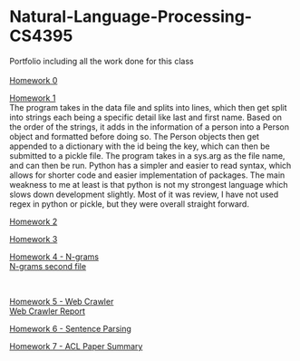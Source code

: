 # Natural-Language-Processing-CS4395
Portfolio including all the work done for this class<br /><br />
[Homework 0](https://github.com/Alexn14/Natural-Language-Processing-CS4395/blob/main/Overview%20of%20NLP.pdf)<br />

[Homework 1](https://github.com/Alexn14/Natural-Language-Processing-CS4395/blob/main/Homework1_amn190000.py) <br />
The program takes in the data file and splits into lines, which then get split into strings each being a specific detail like last and first name. Based on the order of the strings, it adds in the information of a person into a Person object and formatted before doing so. The Person objects then get appended to a dictionary with the id being the key, which can then be submitted to a pickle file.
The program takes in a sys.arg as the file name, and can then be run. 
Python has a simpler and easier to read syntax, which allows for shorter code and easier implementation of packages. The main weakness to me at least is that python is not my strongest language which slows down development slightly.
Most of it was review, I have not used regex in python or pickle, but they were overall straight forward.

[Homework 2](https://github.com/Alexn14/Natural-Language-Processing-CS4395/blob/main/Assignment2_amn190000.ipynb%20-%20Colaboratory.pdf) <br />

[Homework 3](https://github.com/Alexn14/Natural-Language-Processing-CS4395/blob/main/WordNet_AMN190000.ipynb%20-%20Colaboratory.pdf) <br />

[Homework 4 - N-grams](https://github.com/Alexn14/Natural-Language-Processing-CS4395/blob/main/ngrams_AMN190000.py) <br>
[N-grams second file](https://github.com/Alexn14/Natural-Language-Processing-CS4395/blob/main/prog2.py) 

<br />

[Homework 5 - Web Crawler](https://github.com/Alexn14/Natural-Language-Processing-CS4395/blob/main/WebCrawler.py) <br>
[Web Crawler Report](https://github.com/Alexn14/Natural-Language-Processing-CS4395/blob/main/Web%20Crawler%20Report.docx) <br />

[Homework 6 - Sentence Parsing](https://github.com/Alexn14/Natural-Language-Processing-CS4395/blob/main/cs4395_sentenceparsing_AMN190000.pdf) <br />

[Homework 7 - ACL Paper Summary](https://github.com/Alexn14/Natural-Language-Processing-CS4395/blob/main/ACL%20Paper%20Summary.docx) <br />
